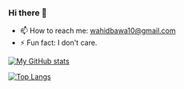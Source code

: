 ### Hi there 👋

- 📫 How to reach me: wahidbawa10@gmail.com
- ⚡ Fun fact: I don't care.

<!-- Thanks for the stuff below rooch (https://github.com/FerruccioSisti/) -->

[![My GitHub stats](https://github-readme-stats.vercel.app/api?username=WahidBawa&count_private=true&show_icons=true&include_all_commits=true&theme=merko)](https://github.com/WahidBawa/github-readme-stats)

[![Top Langs](https://github-readme-stats.vercel.app/api/top-langs/?username=WahidBawa&layout=compact&theme=merko)](https://github.com/WahidBawa/github-readme-stats)
